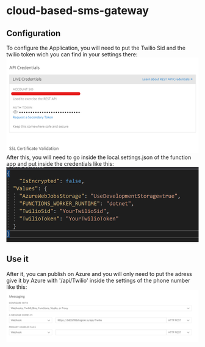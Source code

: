 # cloud-based-sms-gateway

## Configuration

To configure the Application, you will need to put the Twilio Sid and the twilio token wich you can find in your settings there:
![Twilio settings panel with Live Credentials](https://github.com/nyss-platform-norcross/cloud-based-sms-gateway/blob/pictures/pictures/twilio.png)
After this, you will need to go inside the local.settings.json of the function app and put inside the credentials like this:
![Local settings json with credentials](https://github.com/nyss-platform-norcross/cloud-based-sms-gateway/blob/pictures/pictures/localsettings.png)

## Use it

After it, you can publish on Azure and you will only need to put the adress give it by Azure with '/api/Twilio' inside the settings of the phone number like this:
![Twilio Phone Number settings](https://github.com/nyss-platform-norcross/cloud-based-sms-gateway/blob/pictures/pictures/twiliophonenumber.png)
